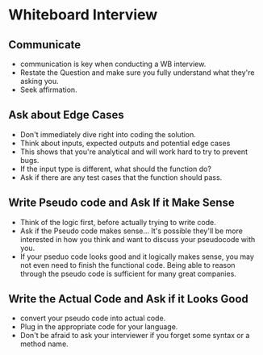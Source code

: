 # Whiteboard Interview

## Communicate

- communication is key when conducting a WB interview.
- Restate the Question and make sure you fully understand what they're asking you.
- Seek affirmation.

## Ask about Edge Cases

- Don't immediately dive right into coding the solution.
- Think about inputs, expected outputs and potential edge cases
- This shows that you're analytical and will work hard to try to prevent bugs.
- If the input type is different, what should the function do? 
- Ask if there are any test cases that the function should pass.

## Write Pseudo code and Ask If it Make Sense

- Think of the logic first, before actually trying to write code.
- Ask if the Pseudo code makes sense... It's possible they'll be more interested in how you think and want to discuss your pseudocode with you.
- If your pseduo code looks good and it logically makes sense, you may not even need to finish the functional code. Being able to reason through the pseudo code is sufficient for many great companies.


## Write the Actual Code and Ask if it Looks Good

- convert your pseudo code into actual code. 
- Plug in the appropriate code for your language.
- Don't be afraid to ask your interviewer if you forget some syntax or a method name. 